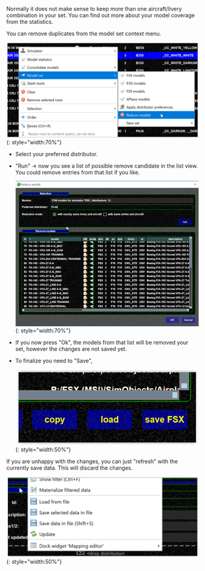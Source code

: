 <!--
    SPDX-FileCopyrightText: Copyright (C) swift Project Community / Contributors
    SPDX-License-Identifier: GFDL-1.3-only
-->

Normally it does not make sense to keep more than one aircraft/livery combination in your set.
You can find out more about your model coverage from the statistics.

You can remove duplicates from the model set context menu.

![](./../../img/removeduplicates.jpg){: style="width:70%"}

- Select your preferred distributor.
- "Run" -> now you see a list of possible remove candidate in the list view.
  You could remove entries from that list if you like.

    ![](./../../img/candidates.jpg){: style="width:70%"}

- If you now press "Ok", the models from that list will be removed your set, however the changes are not saved yet.
- To finalize you need to "Save",

    ![](./../../img/savebutton.jpg){: style="width:50%"}

If you are unhappy with the changes, you can just "refresh" with the currently save data.
This will discard the changes.

![](./../../img/refresh.jpg){: style="width:50%"}
